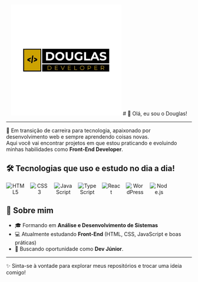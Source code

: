 <!-- Logo no topo -->
<div align="center">
  <img src="img/doug.png" alt="Logo Douglas de Melo /developer" width="300" padding= "10px"/>
  # 👋 Olá, eu sou o Douglas!
</div>

---

🚀 Em transição de carreira para tecnologia, apaixonado por desenvolvimento web e sempre aprendendo coisas novas.  
Aqui você vai encontrar projetos em que estou praticando e evoluindo minhas habilidades como **Front-End Developer**.  

## 🛠️ Tecnologias que uso e estudo no dia a dia!

<div align="center" style="display: flex; gap: 15px; flex-wrap: wrap;">
  <img src="https://cdn.jsdelivr.net/gh/devicons/devicon/icons/html5/html5-original.svg" title="HTML5" alt="HTML5" width="50"/>
  <img src="https://cdn.jsdelivr.net/gh/devicons/devicon/icons/css3/css3-original.svg" title="CSS3" alt="CSS3" width="50"/>
  <img src="https://cdn.jsdelivr.net/gh/devicons/devicon/icons/javascript/javascript-original.svg" title="JavaScript" alt="JavaScript" width="50"/>
  <img src="https://cdn.jsdelivr.net/gh/devicons/devicon/icons/typescript/typescript-original.svg" title="TypeScript" alt="TypeScript" width="50"/>
  <img src="https://cdn.jsdelivr.net/gh/devicons/devicon/icons/react/react-original.svg" title="React" alt="React" width="50"/>
  <img src="https://cdn.jsdelivr.net/gh/devicons/devicon/icons/wordpress/wordpress-plain.svg" title="WordPress" alt="WordPress" width="50"/>
  <img src="https://cdn.jsdelivr.net/gh/devicons/devicon/icons/nodejs/nodejs-original.svg" title="Node.js" alt="Node.js" width="50"/>
</div>

## 📌 Sobre mim

- 🎓 Formando em **Análise e Desenvolvimento de Sistemas**  
- 💻 Atualmente estudando **Front-End** (HTML, CSS, JavaScript e boas práticas)  
- 🔎 Buscando oportunidade como **Dev Júnior**. 

---

✨ Sinta-se à vontade para explorar meus repositórios e trocar uma ideia comigo!  


